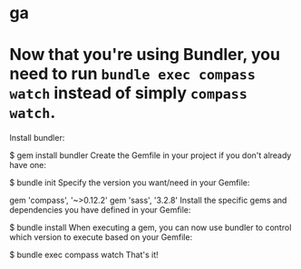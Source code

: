 ga
==

# Now that you're using Bundler, you need to run `bundle exec compass watch` instead of simply `compass watch`.

Install bundler:

$ gem install bundler
Create the Gemfile in your project if you don't already have one:

$ bundle init
Specify the version you want/need in your Gemfile:

gem 'compass', '~>0.12.2'
gem 'sass', '3.2.8'
Install the specific gems and dependencies you have defined in your Gemfile:

$ bundle install
When executing a gem, you can now use bundler to control which version to execute based on your Gemfile:

$ bundle exec compass watch
That's it!
